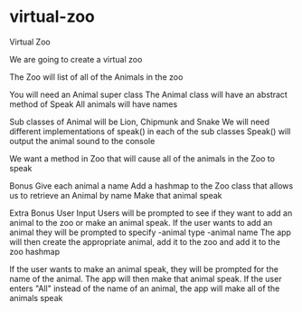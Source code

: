 # virtual-zoo

Virtual Zoo

We are going to create a virtual zoo

The Zoo will list of all of the Animals in the zoo

You will need an Animal super class
The Animal class will have an abstract method of Speak
All animals will have names

Sub classes of Animal will be Lion, Chipmunk and Snake
We will need different implementations of speak() in each of the sub classes
Speak() will output the animal sound to the console

We want a method in Zoo that will cause all of the animals in the Zoo to speak

Bonus
Give each animal a name
Add a hashmap to the Zoo class that allows us to retrieve an Animal by name
Make that animal speak

Extra Bonus
User Input
Users will be prompted to see if they want to add an animal to the zoo or make an animal speak.
If the user wants to add an animal they will be prompted to specify
	-animal type
	-animal name
The app will then create the appropriate animal, add it to the zoo and add it to the zoo hashmap

If the user wants to make an animal speak, they will be prompted for the name of the animal.
The app will then make that animal speak.
If the user enters "All" instead of the name of an animal, the app will make all of the animals 
speak
